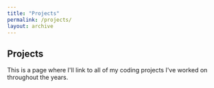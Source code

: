 ```yaml
---
title: "Projects"
permalink: /projects/
layout: archive
---
```


## Projects

This is a page where I'll link to all of my coding projects I've worked on throughout the years.
